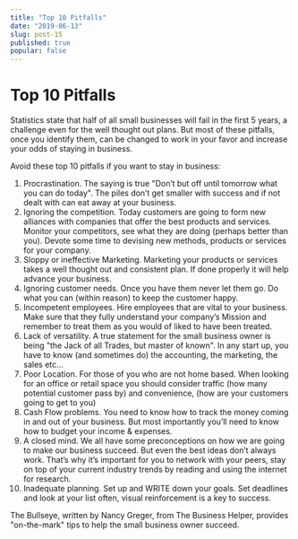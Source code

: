 ```yaml
---
title: "Top 10 Pitfalls"
date: "2019-06-13"
slug: post-15
published: true
popular: false
---
```

<!-- markdownlint-disable MD033 -->

# Top 10 Pitfalls
Statistics state that half of all small businesses will fail in the first 5 years, a challenge even for the well thought out plans. But most of these pitfalls, once you identify them, can be changed to work in your favor and increase your odds of staying in business.

Avoid these top 10 pitfalls if you want to stay in business:

1. Procrastination. The saying is true "Don’t but off until tomorrow what you can do today". The piles don’t get smaller with success and if not dealt with can eat away at your business.
2. Ignoring the competition. Today customers are going to form new alliances with companies that offer the best products and services. Monitor your competitors, see what they are doing (perhaps better than you). Devote some time to devising new methods, products or services for your company.
3. Sloppy or ineffective Marketing. Marketing your products or services takes a well thought out and consistent plan. If done properly it will help advance your business.
4. Ignoring customer needs. Once you have them never let them go. Do what you can (within reason) to keep the customer happy.
5. Incompetent employees. Hire employees that are vital to your business. Make sure that they fully understand your company’s Mission and remember to treat them as you would of liked to have been treated.
6. Lack of versatility. A true statement for the small business owner is being "the Jack of all Trades, but master of known". In any start up, you have to know (and sometimes do) the accounting, the marketing, the sales etc…
7. Poor Location. For those of you who are not home based. When looking for an office or retail space you should consider traffic (how many potential customer pass by) and convenience, (how are your customers going to get to you)
8. Cash Flow problems. You need to know how to track the money coming in and out of your business. But most importantly you’ll need to know how to budget your income & expenses.
9. A closed mind. We all have some preconceptions on how we are going to make our business succeed. But even the best ideas don’t always work. That’s why it’s important for you to network with your peers, stay on top of your current industry trends by reading and using the internet for research.
10. Inadequate planning. Set up and WRITE down your goals. Set deadlines and look at your list often, visual reinforcement is a key to success.

The Bullseye, written by Nancy Greger, from The Business Helper, provides "on-the-mark" tips to help the small business owner succeed.